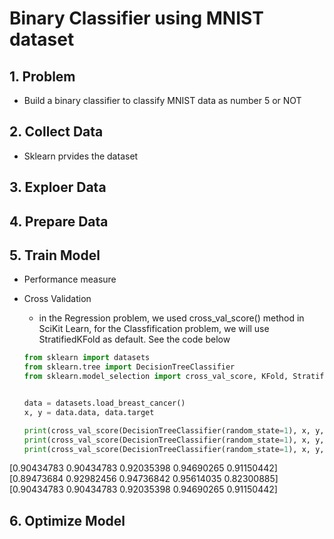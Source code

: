 # Binary Classifier using MNIST dataset

## 1. Problem
- Build a binary classifier to classify MNIST data as number 5 or NOT

## 2. Collect Data
- Sklearn prvides the dataset

## 3. Exploer Data


## 4. Prepare Data


## 5. Train Model
- Performance measure

- Cross Validation
	- in the Regression problem, we used cross_val_score() method in SciKit Learn, for the Classfification problem, we will use StratifiedKFold as default. See the code below
	```python
	from sklearn import datasets
	from sklearn.tree import DecisionTreeClassifier
	from sklearn.model_selection import cross_val_score, KFold, StratifiedKFold


	data = datasets.load_breast_cancer()
	x, y = data.data, data.target

	print(cross_val_score(DecisionTreeClassifier(random_state=1), x, y, cv=5))
	print(cross_val_score(DecisionTreeClassifier(random_state=1), x, y, cv=KFold(n_splits=5)))
	print(cross_val_score(DecisionTreeClassifier(random_state=1), x, y, cv=StratifiedKFold(n_splits=5)))
	```

[0.90434783 0.90434783 0.92035398 0.94690265 0.91150442]
[0.89473684 0.92982456 0.94736842 0.95614035 0.82300885]
[0.90434783 0.90434783 0.92035398 0.94690265 0.91150442]


## 6. Optimize Model


